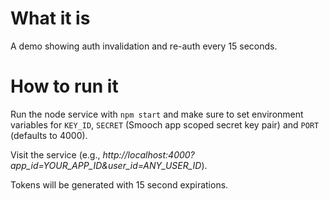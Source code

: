 # What it is

A demo showing auth invalidation and re-auth every 15 seconds.

# How to run it

Run the node service with `npm start` and make sure to set environment variables for `KEY_ID`, `SECRET` (Smooch app scoped secret key pair) and `PORT` (defaults to 4000).

Visit the service (e.g., *http://localhost:4000?app_id=YOUR_APP_ID&user_id=ANY_USER_ID*).

Tokens will be generated with 15 second expirations.
